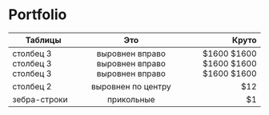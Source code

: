 # Portfolio
| Таблицы                                      | Это                                                | Круто                                                         |
| ----------------------                       |:------------------------------:                    | -----:                                                        |
| столбец 3   столбец 3  столбец 3             | выровнен вправо выровнен вправо  выровнен вправо   | $1600 $1600 $1600 $1600 $1600 $1600                           |  
| столбец 2                                    | выровнен по центру                                 |   $12                                                         |
| зебра-строки                                 | прикольные                                         |    $1                                                         |
